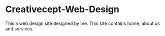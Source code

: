 # Creativecept-Web-Design
This a web design site designed by me. This site contains home, about us and services.
